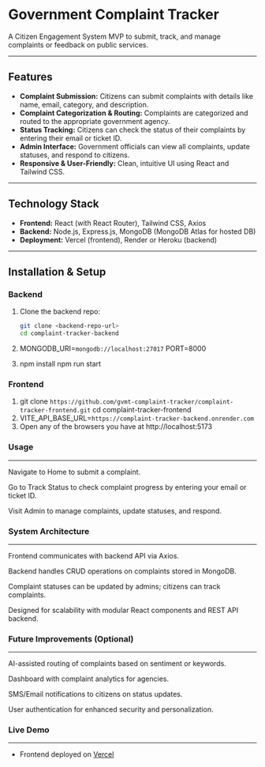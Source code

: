 # Government Complaint Tracker

A Citizen Engagement System MVP to submit, track, and manage complaints or feedback on public services.

---

## Features

- **Complaint Submission:** Citizens can submit complaints with details like name, email, category, and description.
- **Complaint Categorization & Routing:** Complaints are categorized and routed to the appropriate government agency.
- **Status Tracking:** Citizens can check the status of their complaints by entering their email or ticket ID.
- **Admin Interface:** Government officials can view all complaints, update statuses, and respond to citizens.
- **Responsive & User-Friendly:** Clean, intuitive UI using React and Tailwind CSS.

---

## Technology Stack

- **Frontend:** React (with React Router), Tailwind CSS, Axios
- **Backend:** Node.js, Express.js, MongoDB (MongoDB Atlas for hosted DB)
- **Deployment:** Vercel (frontend), Render or Heroku (backend)

---

## Installation & Setup

### Backend

1. Clone the backend repo:

   ```bash
   git clone <backend-repo-url>
   cd complaint-tracker-backend

   ```

2. MONGODB_URI=`mongodb://localhost:27017`
   PORT=8000

3. npm install
   npm run start

### Frontend

1.  git clone `https://github.com/gvmt-complaint-tracker/complaint-tracker-frontend.git`
    cd complaint-tracker-frontend
2.  VITE_API_BASE_URL=`https://complaint-tracker-backend.onrender.com`
3.  Open any of the browsers you have at http://localhost:5173

### Usage

---

Navigate to Home to submit a complaint.

Go to Track Status to check complaint progress by entering your email or ticket ID.

Visit Admin to manage complaints, update statuses, and respond.

### System Architecture

---

Frontend communicates with backend API via Axios.

Backend handles CRUD operations on complaints stored in MongoDB.

Complaint statuses can be updated by admins; citizens can track complaints.

Designed for scalability with modular React components and REST API backend.

### Future Improvements (Optional)

---

AI-assisted routing of complaints based on sentiment or keywords.

Dashboard with complaint analytics for agencies.

SMS/Email notifications to citizens on status updates.

User authentication for enhanced security and personalization.

### Live Demo

---

- Frontend deployed on [Vercel](https://gvt-complaint-tracker.vercel.app)

